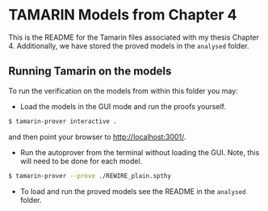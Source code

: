 TAMARIN Models from Chapter 4
=============================

This is the README for the Tamarin files associated with my thesis
Chapter 4. Additionally, we have stored the proved models in the `analysed`
folder.


Running Tamarin on the models
-----------------------------

To run the verification on the models from within this folder you may:

* Load the models in the GUI mode and run the proofs yourself.
```bash
$ tamarin-prover interactive .
```
and then point your browser to [http://localhost:3001/](http://localhost:3001/).

* Run the autoprover from the terminal without loading the GUI. Note, this will need to be done for each model.
```bash
$ tamarin-prover --prove ./REWIRE_plain.spthy
```

* To load and run the proved models see the README in the `analysed` folder. 
